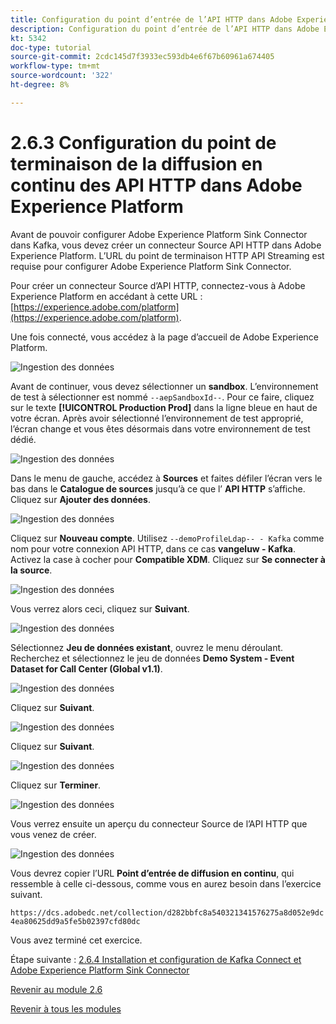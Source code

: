```yaml
---
title: Configuration du point d’entrée de l’API HTTP dans Adobe Experience Platform
description: Configuration du point d’entrée de l’API HTTP dans Adobe Experience Platform
kt: 5342
doc-type: tutorial
source-git-commit: 2cdc145d7f3933ec593db4e6f67b60961a674405
workflow-type: tm+mt
source-wordcount: '322'
ht-degree: 8%

---
```


# 2.6.3 Configuration du point de terminaison de la diffusion en continu des API HTTP dans Adobe Experience Platform

Avant de pouvoir configurer Adobe Experience Platform Sink Connector dans Kafka, vous devez créer un connecteur Source API HTTP dans Adobe Experience Platform. L’URL du point de terminaison HTTP API Streaming est requise pour configurer Adobe Experience Platform Sink Connector.

Pour créer un connecteur Source d’API HTTP, connectez-vous à Adobe Experience Platform en accédant à cette URL : [https://experience.adobe.com/platform](https://experience.adobe.com/platform).

Une fois connecté, vous accédez à la page d’accueil de Adobe Experience Platform.

![Ingestion des données](./../../../modules/datacollection/module1.2/images/home.png)

Avant de continuer, vous devez sélectionner un **sandbox**. L’environnement de test à sélectionner est nommé ``--aepSandboxId--``. Pour ce faire, cliquez sur le texte **[!UICONTROL Production Prod]** dans la ligne bleue en haut de votre écran. Après avoir sélectionné l’environnement de test approprié, l’écran change et vous êtes désormais dans votre environnement de test dédié.

![Ingestion des données](./../../../modules/datacollection/module1.2/images/sb1.png)

Dans le menu de gauche, accédez à **Sources** et faites défiler l’écran vers le bas dans le **Catalogue de sources** jusqu’à ce que l’ **API HTTP** s’affiche. Cliquez sur **Ajouter des données**.

![Ingestion des données](./images/kaep1.png)

Cliquez sur **Nouveau compte**. Utilisez `--demoProfileLdap-- - Kafka` comme nom pour votre connexion API HTTP, dans ce cas **vangeluw - Kafka**. Activez la case à cocher pour **Compatible XDM**. Cliquez sur **Se connecter à la source**.

![Ingestion des données](./images/kaep2.png)

Vous verrez alors ceci, cliquez sur **Suivant**.

![Ingestion des données](./images/kaep3.png)

Sélectionnez **Jeu de données existant**, ouvrez le menu déroulant. Recherchez et sélectionnez le jeu de données **Demo System - Event Dataset for Call Center (Global v1.1)**.

![Ingestion des données](./images/kaep4.png)

Cliquez sur **Suivant**.

![Ingestion des données](./images/kaep6.png)

Cliquez sur **Suivant**.

![Ingestion des données](./images/kaep7.png)

Cliquez sur **Terminer**.

![Ingestion des données](./images/kaep8.png)

Vous verrez ensuite un aperçu du connecteur Source de l’API HTTP que vous venez de créer.

![Ingestion des données](./images/kaep9.png)

Vous devrez copier l’URL **Point d’entrée de diffusion en continu**, qui ressemble à celle ci-dessous, comme vous en aurez besoin dans l’exercice suivant.

`https://dcs.adobedc.net/collection/d282bbfc8a540321341576275a8d052e9dc4ea80625dd9a5fe5b02397cfd80dc`

Vous avez terminé cet exercice.

Étape suivante : [2.6.4 Installation et configuration de Kafka Connect et Adobe Experience Platform Sink Connector](./ex4.md)

[Revenir au module 2.6](./aep-apache-kafka.md)

[Revenir à tous les modules](../../../overview.md)
